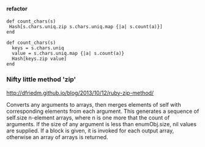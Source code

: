 #### refactor
```
def count_chars(s)
 Hash[s.chars.uniq.zip s.chars.uniq.map {|a| s.count(a)}]
end
```
```
def count_chars(s)
  keys = s.chars.uniq 
  value = s.chars.uniq.map {|a| s.count(a)} 
  Hash[keys.zip value] 
end  
```
 
 
 ### Nifty little method 'zip'
 http://dfriedm.github.io/blog/2013/10/12/ruby-zip-method/
 
Converts any arguments to arrays, then merges elements of self with
corresponding elements from each argument. This generates a sequence of
self.size n-element arrays, where n is one more that the count of
arguments. If the size of any argument is less than enumObj.size, nil values
are supplied. If a block is given, it is invoked for each output array,
otherwise an array of arrays is returned.
